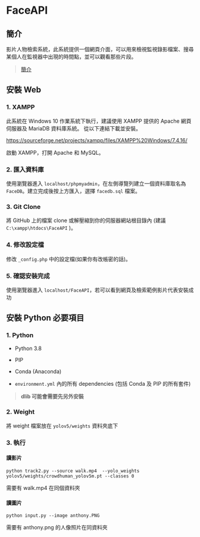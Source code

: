 # FaceAPI

## 簡介

影片人物檢索系統，此系統提供一個網頁介面，可以用來檢視監視錄影檔案、搜尋某個人在監視器中出現的時間點，並可以觀看那些片段。

> [簡介](https://1drv.ms/b/s!AgPlzKHSGjT8h_lWpVUFZqHprA0MeQ?e=g9hUV1)

## 安裝 Web

### 1. XAMPP

此系統在 Windows 10 作業系統下執行，建議使用 XAMPP 提供的 Apache 網頁伺服器及 MariaDB 資料庫系統。
從以下連結下載並安裝。

https://sourceforge.net/projects/xampp/files/XAMPP%20Windows/7.4.16/

啟動 XAMPP，打開 Apache 和 MySQL。

### 2. 匯入資料庫

使用瀏覽器進入 `localhost/phpmyadmin`，在左側導覽列建立一個資料庫取名為 `FaceDB`。建立完成後按上方匯入，選擇 `facedb.sql` 檔案。

### 3. Git Clone

將 GitHub 上的檔案 clone 或解壓縮到你的伺服器網站根目錄內 (建議 `C:\xampp\htdocs\FaceAPI` )。

### 4. 修改設定檔

修改 `_config.php` 中的設定檔(如果你有改帳密的話)。

### 5. 確認安裝完成

使用瀏覽器進入 `localhost/FaceAPI`，若可以看到網頁及檢索範例影片代表安裝成功

## 安裝 Python 必要項目

### 1. Python

* Python 3.8
* PIP
* Conda (Anaconda)

* `environment.yml` 內的所有 dependencies (包括 Conda 及 PIP 的所有套件)

> **dlib 可能會需要先另外安裝**

### 2. Weight

將 weight 檔案放在 `yolov5/weights` 資料夾底下

### 3. 執行

#### 讀影片 

```shell
python track2.py --source walk.mp4  --yolo_weights yolov5/weights/crowdhuman_yolov5m.pt --classes 0
```

需要有 walk.mp4 在同個資料夾

#### 讀圖片 

```shell
python input.py --image anthony.PNG 
```

需要有 anthony.png 的人像照片在同資料夾
